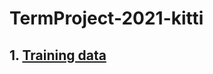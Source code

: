 # TermProject-2021-kitti  
## 1. [Training data](https://drive.google.com/drive/folders/1f47HB5gLQDElIAf600SX-VtrX58i7SpU?usp=sharing)  
